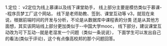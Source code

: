 1.定位：
v2定位为线上慕课以及线下课堂助手，
线上部分主要是模仿类似于慕课--程序员梦工厂这个网站，
线下是老师助教、签到、课堂互动等
v3，就现在来说，根据前端时间的开发与分析，不论是从数据库中课程表的分类
还是从其他方面想，其实该网站线上部分更加类似于--中国大学mooc，
线下部分，建议课堂互动改为可下互动--就是老湿发一个问题（类似一条说说），
下面学生可以发出自己的看法(类似于评论)，这个有点像高校邦的那个问题回答。

